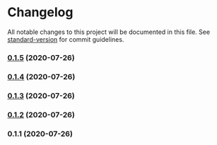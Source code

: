 # Changelog

All notable changes to this project will be documented in this file. See [standard-version](https://github.com/conventional-changelog/standard-version) for commit guidelines.

### [0.1.5](https://github.com/rockmandash/vue-gsap-transition/compare/v0.1.4...v0.1.5) (2020-07-26)

### [0.1.4](https://github.com/rockmandash/vue-gsap-transition/compare/v0.1.3...v0.1.4) (2020-07-26)

### [0.1.3](https://github.com/rockmandash/vue-gsap-transition/compare/v0.1.2...v0.1.3) (2020-07-26)

### [0.1.2](https://github.com/rockmandash/vue-gsap-transition/compare/v0.1.1...v0.1.2) (2020-07-26)

### 0.1.1 (2020-07-26)
